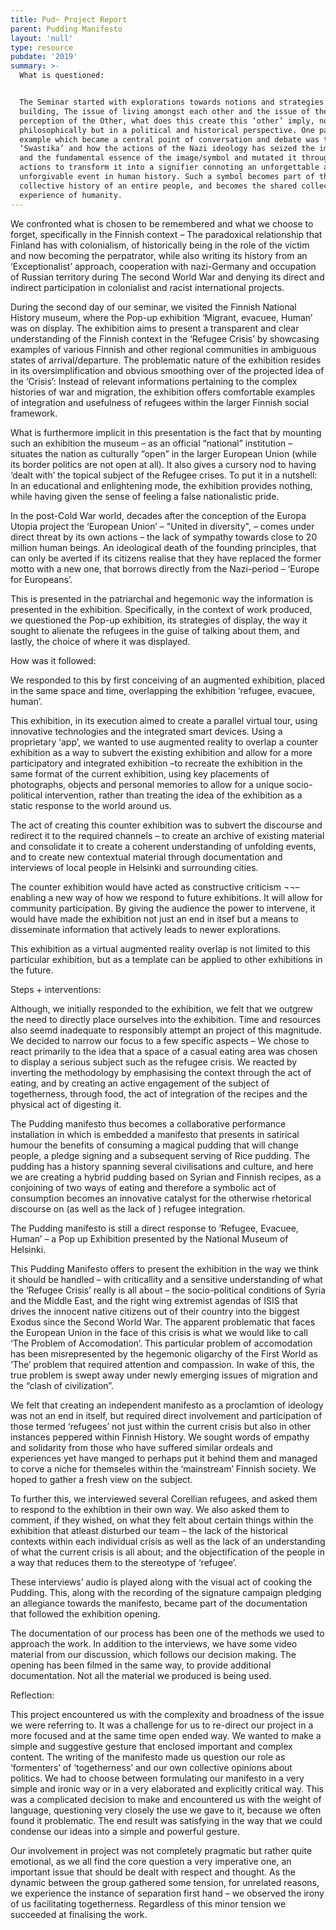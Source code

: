 ```yaml
---
title: Pud~ Project Report
parent: Pudding Manifesto
layout: 'null'
type: resource
pubdate: '2019'
summary: >-
  What is questioned:


  The Seminar started with explorations towards notions and strategies of nation
  building, The issue of living amongst each other and the issue of the
  perception of the Other, what does this create this ‘other’ imply, not
  philosophically but in a political and historical perspective. One particular
  example which became a central point of conversation and debate was the
  ‘Swastika’ and how the actions of the Nazi ideology has seized the imagination
  and the fundamental essence of the image/symbol and mutated it through its own
  actions to transform it into a signifier connoting an unforgettable and
  unforgivable event in human history. Such a symbol becomes part of the
  collective history of an entire people, and becomes the shared collective
  experience of humanity.
---
```

We confronted what is chosen to be remembered and what we choose to forget, specifically in the Finnish context – The paradoxical relationship that Finland has with colonialism, of historically being in the role of the victim and now becoming the perpatrator, while also writing its history from an ‘Exceptionalist’ approach, cooperation with nazi-Germany and occupation of Russian territory during The second World War and denying its direct and indirect participation in colonialist and racist international projects. 

During the second day of our seminar, we visited the Finnish National History museum, where the Pop-up exhibition ‘Migrant, evacuee, Human’ was on display. The exhibition aims to present a transparent and clear understanding of the Finnish context in the ‘Refugee Crisis’ by showcasing examples of various Finnish and other regional communities in ambiguous states of arrival/departure. The problematic nature of the exhibition resides in its oversimplification and obvious smoothing over of the projected idea of the ‘Crisis’: Instead of relevant informations pertaining to the complex histories of war and migration, the exhibition offers comfortable examples of integration and usefulness of refugees within the larger Finnish social framework.

What is furthermore implicit in this presentation is the fact that by mounting such an exhibition the museum – as an official “national” institution – situates the nation as culturally “open” in the larger European Union  (while its border politics are not open at all). It also gives a cursory nod to having ‘dealt with’ the topical subject of the Refugee crises. To put it in a nutshell: In an educational and enlightening mode, the exhibition provides nothing, while having given the sense of feeling a false nationalistic pride.

In the post-Cold War world, decades after the conception of the Europa Utopia project the ‘European Union’ – "United in diversity", – comes under direct threat by its own actions – the lack of sympathy towards close to 20 million human beings. An ideological death of the founding principles, that can only be averted if its citizens realise that they have replaced the former motto with a new one, that borrows directly from the Nazi-period – ‘Europe for Europeans’. 

This is presented in the patriarchal and hegemonic way the information is presented in the exhibition. Specifically, in the context of work produced, we questioned the Pop-up exhibition, its strategies of display, the way it sought to alienate the refugees in the guise of talking about them, and lastly, the choice of where it was displayed.



How was it followed:

We responded to this by first conceiving of an augmented exhibition, placed in the same space and time, overlapping the exhibition ‘refugee, evacuee, human’. 

This exhibition, in its execution aimed to create a parallel virtual tour, using innovative technologies and the integrated smart devices. Using a proprietary ‘app’, we wanted to use augmented reality to overlap a counter exhibition as a way to subvert the existing exhibition and allow for a more participatory and integrated exhibition –to recreate the exhibition in the same format of the current exhibition, using key placements of photographs, objects and personal memories to allow for a unique socio-political intervention, rather than treating the idea of the exhibition as a static response to the world around us.

The act of creating this counter exhibition was to subvert the discourse and redirect it to the required channels – to create an archive of existing material and consolidate it to create a coherent understanding of unfolding events, and to create new contextual material through documentation and interviews of local people in Helsinki and surrounding cities. 

The counter exhibition would have acted as constructive criticism ¬¬– enabling a new way of how we respond to future exhibitions. It will allow for community participation. By giving the audience the power to intervene, it would have made the exhibition not just an end in itsef but a means to disseminate information that actively leads to newer explorations.

This exhibition as a virtual augmented reality overlap is not limited to this particular exhibition, but as a template can be applied to other exhibitions in the future.



Steps + interventions:

Although, we initially responded to the exhibition, we felt that we outgrew the need to directly place ourselves into the exhibition. Time and resources also seemd inadequate to responsibly  attempt an project of this magnitude. We decided to narrow our focus to a few specific aspects – We chose to react primarily to the idea that a space of a casual eating area was chosen to display a serious subject such as the refugee crisis. We reacted by inverting the methodology by emphasising the context through the act of eating, and by creating an active engagement of the subject of togetherness, through food, the act of integration of the recipes and the physical act of digesting it.

The Pudding manifesto thus becomes a collaborative performance installation in which is embedded a manifesto that presents in satirical humour the benefits of consuming a magical pudding that will change people, a pledge signing and a subsequent serving of Rice pudding. The pudding has a history spanning several civilisations and culture, and here we are creating a hybrid pudding based on Syrian and Finnish recipes, as a conjoining of two ways of eating and therefore a symbolic act of consumption becomes an innovative catalyst for the otherwise rhetorical discourse on (as well as the lack of ) refugee integration.

The Pudding manifesto is still a direct response to ‘Refugee, Evacuee, Human’ – a Pop up Exhibition presented by the National Museum of Helsinki.

This Pudding Manifesto offers to present the exhibition in the way we think it should be handled – with criticallity and a sensitive understanding of what the ‘Refugee Crisis’ really is all about – the socio-political conditions of Syria and the Middle East, and the right wing extremist agendas of ISIS that drives the innocent native citizens out of their country into the biggest Exodus since the Second World War. The apparent problematic that faces the European Union in the face of this crisis is what we would like to call ‘The Problem of Accomodation’. This particular problem of accomodation has been misrepresented by the hegemonic oligarchy of the First World as ‘The’ problem that required attention and compassion.  In wake of this, the true problem is swept away under newly emerging issues of migration and the “clash of civilization”.

We felt that creating an independent manifesto as a proclamtion of ideology was not an end in itself, but required direct involvement and participation of those termed ‘refugees’ not just within the current crisis but also in other instances peppered within Finnish History. We sought words of empathy and solidarity from those who have suffered similar ordeals and experiences yet have manged to perhaps put it behind them and managed to corve a niche for themseles within the ‘mainstream’ Finnish society. We hoped to gather a fresh view on the subject.

To further this, we interviewed several Corellian refugees, and asked them to respond to the exhibtion in their own way. We also asked them to comment, if they wished, on what they felt about certain things within the exhibition that atleast disturbed our team – the lack of the historical contexts within each individual crisis as well as the lack of an understanding of what the current crisis is all about; and the objectification of the people in a way that reduces them to the stereotype of ‘refugee’.

These interviews’ audio is played along with the visual act of cooking the Pudding. This, along with the recording of the signature campaign pledging an allegiance towards the manifesto, became part of the documentation that followed the exhibition opening.

The documentation of our process has been one of the methods we used to approach the work. In addition to the interviews, we have some video material from our discussion, which follows our decision making. The opening has been filmed in the same way, to provide additional documentation. Not all the material we produced is being used.



Reflection:

This project encountered us with the complexity and broadness of the issue we were referring to.  It was a challenge for us to re-direct our project in a more focused and at the same time open ended way. We wanted to make a simple and suggestive gesture that enclosed important and complex content. The writing of the manifesto made us question our role as ‘formenters’ of ‘togetherness’ and our own collective opinions about politics.  We had to choose between formulating our manifesto in a very simple and ironic way or in a very elaborated and explicitly critical way. This was a complicated decision to make and encountered us with the weight of language, questioning very closely the use we gave to it, because we often found it problematic. The end result was satisfying in the way that we could condense our ideas into a simple and powerful gesture.

 

Our involvement in project was not completely pragmatic but rather quite emotional, as we all find the core question a very imperative one, an important issue that should be dealt with respect and thought. As the dynamic between the group gathered some tension, for unrelated reasons, we experience the instance of separation first hand – we observed the irony of us facilitating togetherness. Regardless of this minor tension we succeeded at finalising the work.
